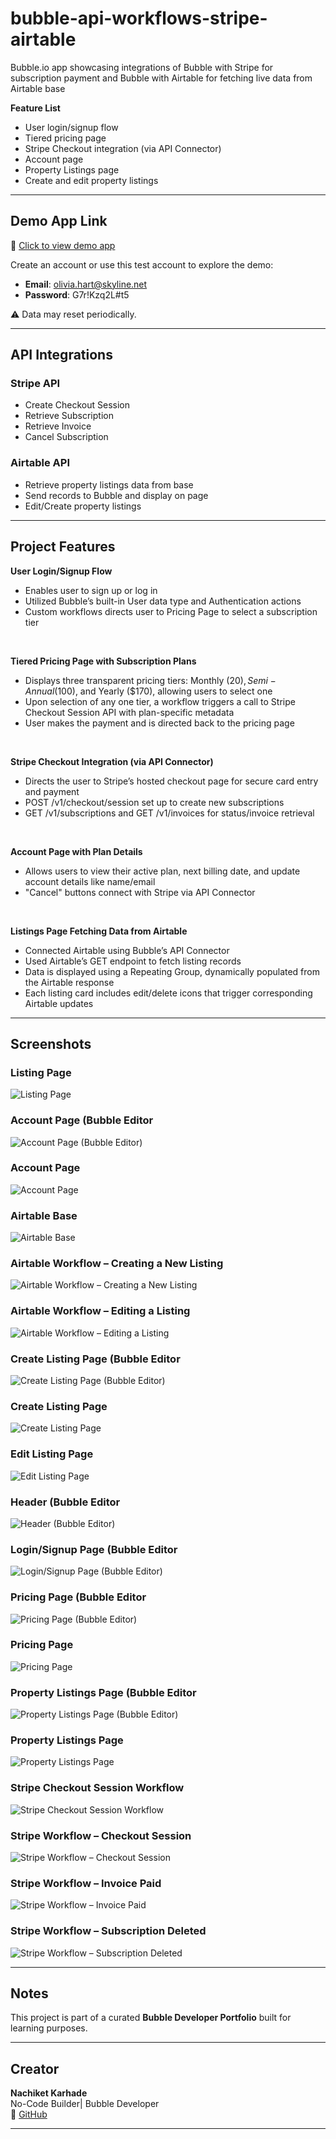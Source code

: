 # bubble-api-workflows-stripe-airtable
Bubble.io app showcasing integrations of Bubble with Stripe for subscription payment and Bubble with Airtable for fetching live data from Airtable base

**Feature List**

- User login/signup flow
- Tiered pricing page 
- Stripe Checkout integration (via API Connector)
- Account page 
- Property Listings page 
- Create and edit property listings 

---

## Demo App Link
🔗 [Click to view demo app](https://test-app-58311.bubbleapps.io/version-test/signup_login?debug_mode=true)

Create an account or use this test account to explore the demo:

- **Email**: olivia.hart@skyline.net
- **Password**: G7r!Kzq2L#t5

⚠️ Data may reset periodically.

---
## API Integrations

### Stripe API
- Create Checkout Session
- Retrieve Subscription
- Retrieve Invoice
- Cancel Subscription

### Airtable API
- Retrieve property listings data from base
- Send records to Bubble and display on page
- Edit/Create property listings

---

## Project Features

**User Login/Signup Flow**
- Enables user to sign up or log in
- Utilized Bubble’s built-in User data type and Authentication actions
- Custom workflows directs user to Pricing Page to select a subscription tier 
<br>

**Tiered Pricing Page with Subscription Plans**
- Displays three transparent pricing tiers: Monthly ($20), Semi-Annual ($100), and Yearly ($170), allowing users to select one
- Upon selection of any one tier, a workflow triggers a call to Stripe Checkout Session API with plan-specific metadata
- User makes the payment and is directed back to the pricing page
<br>

**Stripe Checkout Integration (via API Connector)**
- Directs the user to Stripe’s hosted checkout page for secure card entry and payment
- POST /v1/checkout/session set up to create new subscriptions
- GET /v1/subscriptions and GET /v1/invoices for status/invoice retrieval
<br>

**Account Page with Plan Details**
- Allows users to view their active plan, next billing date, and update account details like name/email
- "Cancel" buttons connect with Stripe via API Connector
<br>
 
 **Listings Page Fetching Data from Airtable**
 - Connected Airtable using Bubble’s API Connector
 - Used Airtable’s GET endpoint to fetch listing records
 - Data is displayed using a Repeating Group, dynamically populated from the Airtable response
 - Each listing card includes edit/delete icons that trigger corresponding Airtable updates
 
    
---
## Screenshots

### Listing Page
![Listing Page](screenshots/Create%20Listing%20Page.png)


### Account Page (Bubble Editor
![Account Page (Bubble Editor)](screenshots/Account%20Page%20(Bubble%20Editor).png)


### Account Page
![Account Page](screenshots/Account%20Page.png)


### Airtable Base
![Airtable Base](screenshots/Airtable%20Base%20.png)


### Airtable Workflow – Creating a New Listing
![Airtable Workflow – Creating a New Listing](screenshots/Airtable%20Workflow%20(Creating%20a%20new%20listing).png)


### Airtable Workflow – Editing a Listing
![Airtable Workflow – Editing a Listing](screenshots/Airtable%20Workflow%20(Editing%20a%20listing).png)


### Create Listing Page (Bubble Editor
![Create Listing Page (Bubble Editor)](screenshots/Create%20Listing%20Page%20(Bubble%20Editor).png)


### Create Listing Page
![Create Listing Page](screenshots/Create%20Listing%20Page.png)


### Edit Listing Page
![Edit Listing Page](screenshots/Edit%20Listing%20Page.png)


### Header (Bubble Editor
![Header (Bubble Editor)](screenshots/Header%20(Bubble%20Editor).png)


### Login/Signup Page (Bubble Editor
![Login/Signup Page (Bubble Editor)](screenshots/Login_Signup%20Page%20(Bubble%20Editor).png)


### Pricing Page (Bubble Editor
![Pricing Page (Bubble Editor)](screenshots/Pricing%20Page%20(Bubble%20Editor).png)


### Pricing Page
![Pricing Page](screenshots/Pricing%20Page.png)


### Property Listings Page (Bubble Editor
![Property Listings Page (Bubble Editor)](screenshots/Property%20Listings%20Page%20(Bubble%20Editor).png)


### Property Listings Page
![Property Listings Page](screenshots/Property%20Listings%20Page.png)


### Stripe Checkout Session Workflow
![Stripe Checkout Session Workflow](screenshots/Stripe%20Checkout%20Session%20Workflow.png)


### Stripe Workflow – Checkout Session
![Stripe Workflow – Checkout Session](screenshots/Stripe%20Workflow%20(checkout-session).png)


### Stripe Workflow – Invoice Paid
![Stripe Workflow – Invoice Paid](screenshots/Stripe%20Workflow%20(invoice-paid).png)


### Stripe Workflow – Subscription Deleted
![Stripe Workflow – Subscription Deleted](screenshots/Stripe%20Workflow%20(subscription-deleted).png)

---

## Notes
This project is part of a curated **Bubble Developer Portfolio** built for learning purposes.

---

## Creator

**Nachiket Karhade**  
No-Code Builder| Bubble Developer
<br>
🔗 [GitHub](https://github.com/NachiketK43) 
<br>


---
